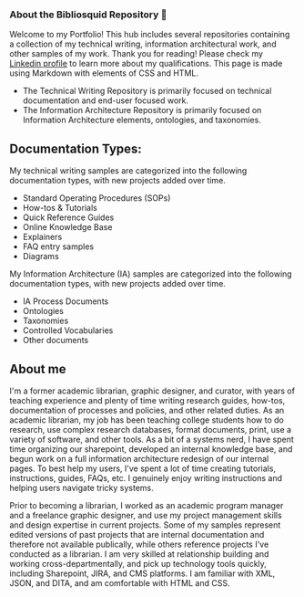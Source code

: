 ### About the Bibliosquid Repository 👋

Welcome to my Portfolio! This hub includes several repositories containing a collection of my technical writing, information architectural work, and other samples of my work. Thank you for reading! Please check my [Linkedin profile](https://www.linkedin.com/in/shelley-carr-squid) to learn more about my qualifications. This page is made using Markdown with elements of CSS and HTML.

- The Technical Writing Repository is primarily focused on technical documentation and end-user focused work. 
- The Information Architecture Repository is primarily focused on Information Architecture elements, ontologies, and taxonomies.
<!--
**Bibliosquid/bibliosquid** is a ✨ _special_ ✨ repository because its `README.md` (this file) appears on your GitHub profile. -->

## Documentation Types:

My technical writing samples are categorized into the following documentation types, with new projects added over time.

- Standard Operating Procedures (SOPs)
- How-tos & Tutorials
- Quick Reference Guides
- Online Knowledge Base
- Explainers
- FAQ entry samples
- Diagrams

My Information Architecture (IA) samples are categorized into the following documentation types, with new projects added over time.

- IA Process Documents
- Ontologies
- Taxonomies
- Controlled Vocabularies
- Other documents

## About me

I'm a former academic librarian, graphic designer, and curator, with years of teaching experience and plenty of time writing research guides, how-tos, documentation of processes and policies, and other related duties. As an academic librarian, my job has been teaching college students how to do research, use complex research databases, format documents, print, use a variety of software, and other tools. As a bit of a systems nerd, I have spent time organizing our sharepoint, developed an internal knowledge base, and begun work on a full information architecture redesign of our internal pages. To best help my users, I've spent a lot of time creating tutorials, instructions, guides, FAQs, etc. I genuinely enjoy writing instructions and helping users navigate tricky systems.

Prior to becoming a librarian, I worked as an academic program manager and a freelance graphic designer, and use my project management skills and design expertise in current projects. Some of my samples represent edited versions of past projects that are internal documentation and therefore not available publically, while others reference projects I've conducted as a librarian. I am very skilled at relationship building and working cross-departmentally, and pick up technology tools quickly, including Sharepoint, JIRA, and CMS platforms. I am familiar with XML, JSON, and DITA, and am comfortable with HTML and CSS.


